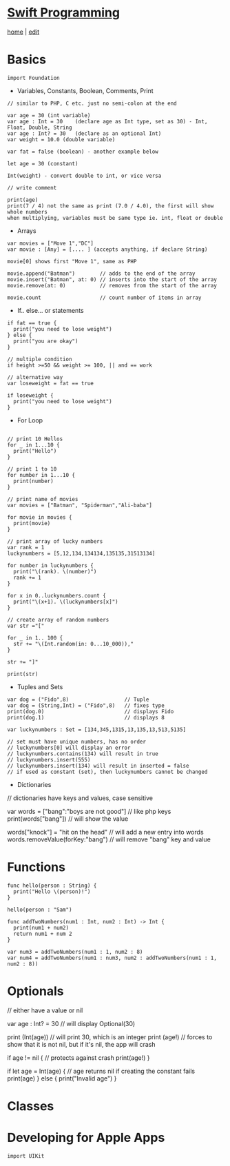 # [Swift Programming](https://alwinwoo.github.io/pages/swift.html)
[home](https://alwinwoo.github.io/) | [edit](https://github.com/alwinwoo/alwinwoo.github.io/edit/master/pages/swift.md)

# Basics

```code
import Foundation
```

* Variables, Constants, Boolean, Comments, Print

```code
// similar to PHP, C etc. just no semi-colon at the end

var age = 30 (int variable)
var age : Int = 30    (declare age as Int type, set as 30) - Int, Float, Double, String 
var age : Int? = 30   (declare as an optional Int)
var weight = 10.0 (double variable)

var fat = false (boolean) - another example below

let age = 30 (constant)

Int(weight) - convert double to int, or vice versa

// write comment

print(age)
print(7 / 4) not the same as print (7.0 / 4.0), the first will show whole numbers
when multiplying, variables must be same type ie. int, float or double
```

* Arrays

```code
var movies = ["Move 1","DC"]
var movie : [Any] = [.... ] (accepts anything, if declare String)

movie[0] shows first "Move 1", same as PHP

movie.append("Batman")        // adds to the end of the array
movie.insert("Batman", at: 0) // inserts into the start of the array
movie.remove(at: 0)           // removes from the start of the array

movie.count                   // count number of items in array
```

* If.. else... or statements

```code
if fat == true {
  print("you need to lose weight")
} else {
  print("you are okay")
}

// multiple condition
if height >=50 && weight >= 100, || and == work

// alternative way
var loseweight = fat == true

if loseweight {
  print("you need to lose weight")
}
```

* For Loop

```code

// print 10 Hellos
for _ in 1...10 {
  print("Hello")
}

// print 1 to 10
for number in 1...10 {
  print(number)
}

// print name of movies
var movies = ["Batman", "Spiderman","Ali-baba"]

for movie in movies {
  print(movie)
}

// print array of lucky numbers
var rank = 1
luckynumbers = [5,12,134,134134,135135,31513134]

for number in luckynumbers {
  print("\(rank). \(number)")
  rank += 1
}

for x in 0..luckynumbers.count {
  print("\(x+1). \(luckynumbers[x]")
}

// create array of random numbers
var str ="["

for _ in 1.. 100 {
  str += "\(Int.random(in: 0...10_000)),"
}

str += "]"

print(str)
```

* Tuples and Sets

```code
var dog = ("Fido",8)                  // Tuple
var dog = (String,Int) = ("Fido",8)   // fixes type
print(dog.0)                          // displays Fido
print(dog.1)                          // displays 8

var luckynumbers : Set = [134,345,1315,13,135,13,513,5135]  

// set must have unique numbers, has no order
// luckynumbers[0] will display an error
// luckynumbers.contains(134) will result in true
// luckynumbers.insert(555)
// luckynumbers.insert(134) will result in inserted = false
// if used as constant (set), then luckynumbers cannot be changed
```

* Dictionaries

// dictionaries have keys and values, case sensitive

var words = ["bang":"boys are not good"]      // like php keys
print(words["bang"])                          // will show the value

words["knock"] = "hit on the head"            // will add a new entry into words
words.removeValue(forKey:"bang")              // will remove "bang" key and value

# Functions

```code
func hello(person : String) {
  print("Hello \(person)!")
}

hello(person : "Sam")

func addTwoNumbers(num1 : Int, num2 : Int) -> Int {
  print(num1 + num2)
  return num1 + num 2
}

var num3 = addTwoNumbers(num1 : 1, num2 : 8)
var num4 = addTwoNumbers(num1 : num3, num2 : addTwoNumbers(num1 : 1, num2 : 8))

```

# Optionals

// either have a value or nil

var age : Int? = 30     // will display Optional(30)

print (Int(age))        // will print 30, which is an integer
print (age!)            // forces to show that it is not nil, but if it's nil, the app will crash

if age != nil {         // protects against crash
  print(age!)
}

if let age = Int(age) { // age returns nil if creating the constant fails
  print(age)
} else {
  print("Invalid age")
}

# Classes

# Developing for Apple Apps

```code
import UIKit
```

